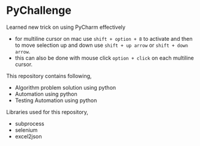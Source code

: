 # PyChallenge

Learned new trick on using PyCharm effectively

- for multiline cursor on mac use `shift + option + 8` to activate and then to move selection up and down use `shift + up arrow` or `shift + down arrow`.
- this can also be done with mouse click `option + click` on each multiline cursor.


This repository contains following,

- Algorithm problem solution using python
- Automation using python
- Testing Automation using python

Libraries used for this repository,

- subprocess
- selenium
- excel2json